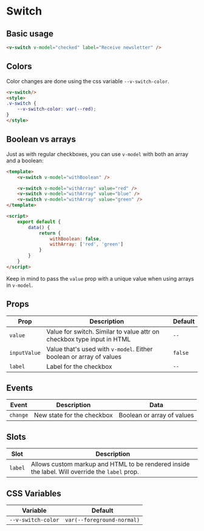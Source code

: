 # Switch

## Basic usage

```html
<v-switch v-model="checked" label="Receive newsletter" />
```

## Colors

Color changes are done using the css variable `--v-switch-color`.

```html
<v-switch/>
<style>
.v-switch {
	--v-switch-color: var(--red);
}
</style>
```

## Boolean vs arrays

Just as with regular checkboxes, you can use `v-model` with both an array and a boolean:


```html
<template>
	<v-switch v-model="withBoolean" />

	<v-switch v-model="withArray" value="red" />
	<v-switch v-model="withArray" value="blue" />
	<v-switch v-model="withArray" value="green" />
</template>

<script>
	export default {
		data() {
			return {
				withBoolean: false,
				withArray: ['red', 'green']
			}
		}
	}
</script>
```

Keep in mind to pass the `value` prop with a unique value when using arrays in `v-model`.

## Props
| Prop         | Description                                                                                            | Default                           |
|--------------|--------------------------------------------------------------------------------------------------------|-----------------------------------|
| `value`      | Value for switch. Similar to value attr on checkbox type input in HTML                                 | `--`                              |
| `inputValue` | Value that's used with `v-model`. Either boolean or array of values                                    | `false`                           |
| `label`      | Label for the checkbox                                                                                 | `--`                              |

## Events
| Event    | Description                | Data                       |
|----------|----------------------------|----------------------------|
| `change` | New state for the checkbox | Boolean or array of values |

## Slots
| Slot    | Description                                                                                    |
|---------|------------------------------------------------------------------------------------------------|
| `label` | Allows custom markup and HTML to be rendered inside the label. Will override the `label` prop. |

## CSS Variables
| Variable           | Default                         |
|--------------------|---------------------------------|
| `--v-switch-color` | `var(--foreground-normal)` |
